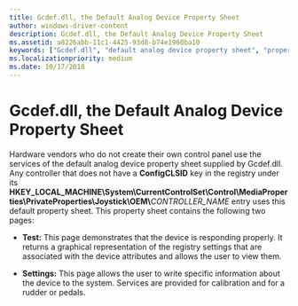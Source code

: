 ```yaml
---
title: Gcdef.dll, the Default Analog Device Property Sheet
author: windows-driver-content
description: Gcdef.dll, the Default Analog Device Property Sheet
ms.assetid: a8226abb-11c1-4425-93d8-b74e1960ba10
keywords: ["Gcdef.dll", "default analog device property sheet", "property sheets WDK DirectInput , Gcdef.dll", "game controllers WDK DirectInput , Gcdef.dll", "control panels WDK DirectInput , Gcdef.dll"]
ms.localizationpriority: medium
ms.date: 10/17/2018
---
```


# Gcdef.dll, the Default Analog Device Property Sheet





Hardware vendors who do not create their own control panel use the services of the default analog device property sheet supplied by Gcdef.dll. Any controller that does not have a **ConfigCLSID** key in the registry under its **HKEY\_LOCAL\_MACHINE\\System\\CurrentControlSet\\Control\\MediaProperties\\PrivateProperties\\Joystick\\OEM\\**<em>CONTROLLER\_NAME</em> entry uses this default property sheet. This property sheet contains the following two pages:

-   **Test:** This page demonstrates that the device is responding properly. It returns a graphical representation of the registry settings that are associated with the device attributes and allows the user to view them.

-   **Settings:** This page allows the user to write specific information about the device to the system. Services are provided for calibration and for a rudder or pedals.

 

 




